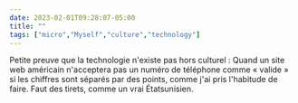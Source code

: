 ---date: 2023-02-01T09:28:07-05:00title: ""tags: ["micro","Myself","culture","technology"]---Petite preuve que la technologie n'existe pas hors culturel : Quand un site web américain n'acceptera pas un numéro de téléphone comme « valide » si les chiffres sont séparés par des points, comme j'ai pris l'habitude de faire. Faut des tirets, comme un vrai Étatsunisien. 